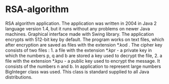 # RSA-algorithm
RSA algorithm application. The application was written in 2004 in Java 2 language version 1.4, but it runs without any problems on newer Java machines. Graphical interface made with Swing library. The application encrypts with 512-bit key by default. The program works on text files, which after encryption are saved as files with the extension *.kod . The cipher key consists of two files :     1. a file with the extension *.kpr - a private key in which the numbers p, q and b are stored a key used to decrypt the file,     2. a file with the extension *.kpu - a public key used to encrypt the message. It consists of the numbers n and b.  In application to represent large numbers BigInteger class was used. This class is standard supplied to all Java distributions.

